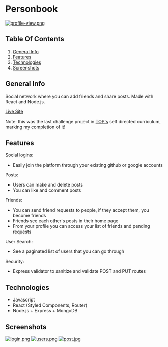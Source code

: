 # Personbook

[![profile-view.png](https://i.postimg.cc/pyM262sG/profile-view.png)](https://postimg.cc/7JX8Cy80)

## Table Of Contents

1. [General Info](#General-Info)
1. [Features](#Features)
1. [Technologies](#Technologies)
1. [Screenshots](#Screenshots)

## General Info

Social network where you can add friends and share posts. Made with React and Node.js.

[Live Site](https://personalibro.herokuapp.com)

Note: this was the last challenge project in [TOP's](https://www.theodinproject.com) self directed curriculum, marking my completion of it!

## Features

Social logins:

- Easily join the platform through your existing github or google accounts

Posts:

- Users can make and delete posts
- You can like and comment posts

Friends:

- You can send friend requests to people, if they accept them, you become friends
- Friends see each other's posts in their home page
- From your profile you can access your list of friends and pending requests

User Search:

- See a paginated list of users that you can go through

Security:

- Express validator to sanitize and validate POST and PUT routes

## Technologies

- Javascript
- React (Styled Components, Router)
- Node.js + Express + MongoDB

## Screenshots

[![login.png](https://i.postimg.cc/pLXTbd24/login.png)](https://postimg.cc/YhZkQMLz)
[![users.png](https://i.postimg.cc/7PF0k0cc/users.png)](https://postimg.cc/5jm65Yfq)
[![post.jpg](https://i.postimg.cc/RC6KyXPK/post.jpg)](https://postimg.cc/xqQXbyV1)
